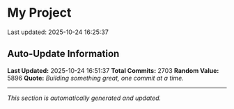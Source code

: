 # My Project


Last updated: 2025-10-24 16:25:37






















































































































































































































































































































































































































































































































































































































































































































































































































































































































































































































































































































































































































































































































































































































































































































































































































































































































































































































































































































































































































































































































































































































































































































































































































































































































































































































































































































































































































































































































































































































































































































































































































## Auto-Update Information

**Last Updated:** 2025-10-24 16:51:37
**Total Commits:** 2703
**Random Value:** 5896
**Quote:** _Building something great, one commit at a time._

---
_This section is automatically generated and updated._